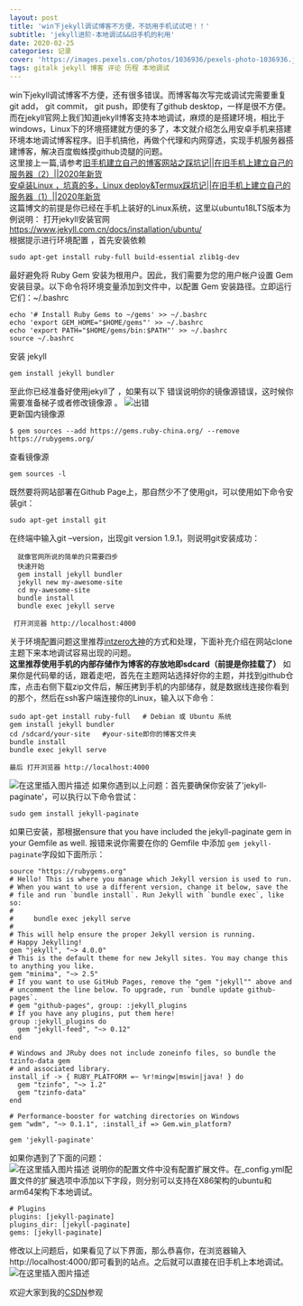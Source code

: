 ```yaml
---
layout: post
title: 'win下jekyll调试博客不方便，不妨用手机试试吧！！'
subtitle: 'jekyll进阶-本地调试&&旧手机的利用'
date: 2020-02-25
categories: 记录
cover: 'https://images.pexels.com/photos/1036936/pexels-photo-1036936.jpeg?auto=compress&cs=tinysrgb&dpr=2&h=650&w=940'
tags: gitalk jekyll 博客 评论 历程 本地调试
---
```


win下jekyll调试博客不方便，还有很多错误。而博客每次写完或调试完需要重复git add， git commit， git push，即使有了github desktop，一样是很不方便。而在jekyll官网上我们知道jekyll博客支持本地调试，麻烦的是搭建环境，相比于windows，Linux下的环境搭建就方便的多了，本文就介绍怎么用安卓手机来搭建环境本地调试博客程序。旧手机搞他，再做个代理和内网穿透，实现手机服务器搭建博客，解决百度蜘蛛摸github烫腿的问题。  
这里接上一篇,请参考[旧手机建立自己的博客网站之踩坑记||在旧手机上建立自己的服务器（2）||2020年新货](https://blog.csdn.net/weixin_44235031/article/details/104442137)  
[安卓装Linux ，坑真的多，Linux deploy&Termux踩坑记||在旧手机上建立自己的服务器（1）||2020年新货](https://blog.csdn.net/weixin_44235031/article/details/104424131)  
这篇博文的前提是你已经在手机上装好的Linux系统，这里以ubuntu18LTS版本为例说明：
打开jekyll安装官网<https://www.jekyll.com.cn/docs/installation/ubuntu/>  
根据提示进行环境配置  ，首先安装依赖  
```C-like
sudo apt-get install ruby-full build-essential zlib1g-dev
```
最好避免将 Ruby Gem 安装为根用户。因此，我们需要为您的用户帐户设置 Gem 安装目录。以下命令将环境变量添加到文件中，以配置 Gem 安装路径。立即运行它们：~/.bashrc    

```C-like
echo '# Install Ruby Gems to ~/gems' >> ~/.bashrc
echo 'export GEM_HOME="$HOME/gems"' >> ~/.bashrc
echo 'export PATH="$HOME/gems/bin:$PATH"' >> ~/.bashrc
source ~/.bashrc
```
安装 jekyll  
```C-like
gem install jekyll bundler
```
至此你已经准备好使用jekyll了  ，如果有以下 错误说明你的镜像源错误，这时候你需要准备梯子或者修改镜像源 。
![出错](https://img-blog.csdnimg.cn/20200223190932187.png)  
更新国内镜像源
```C-like
$ gem sources --add https://gems.ruby-china.org/ --remove https://rubygems.org/
```
查看镜像源
```C-like
gem sources -l
```
既然要将网站部署在Github Page上，那自然少不了使用git，可以使用如下命令安装git：
```C-like
sudo apt-get install git
```
在终端中输入git –version，出现git version 1.9.1，则说明git安装成功：
```C-like
  就像官网所说的简单的只需要四步
  快速开始
  gem install jekyll bundler
  jekyll new my-awesome-site
  cd my-awesome-site
  bundle install
  bundle exec jekyll serve

 打开浏览器 http://localhost:4000
```
关于环境配置问题这里推荐[intzero大神](https://lszero.github.io/coding4fun/static-website-with-jekyll.html)的方式和处理，下面补充介绍在网站clone主题下来本地调试容易出现的问题。  
**这里推荐使用手机的内部存储作为博客的存放地即sdcard（前提是你挂载了）**
如果你是代码晕的话，跟着走吧，首先在主题网站选择好你的主题，并找到github仓库，点击右侧下载zip文件后，解压拷到手机的内部储存，就是数据线连接你看到 的那个，然后在ssh客户端连接你的Linux，输入以下命令：
```C-like
sudo apt-get install ruby-full   # Debian 或 Ubuntu 系统
gem install jekyll bundler
cd /sdcard/your-site   #your-site即你的博客文件夹
bundle install
bundle exec jekyll serve

最后 打开浏览器 http://localhost:4000
```


![在这里插入图片描述](https://img-blog.csdnimg.cn/20200225203113559.png)
如果你遇到以上问题：首先要确保你安装了'jekyll-paginate'，可以执行以下命令尝试：  


```C-like
sudo gem install jekyll-paginate
```

如果已安装，那根据ensure that you have included the jekyll-paginate gem in your Gemfile as well. 报错来说你需要在你的  Gemfile 中添加 ```gem jekyll-paginate```字段如下面所示：  

```C-like
source "https://rubygems.org"
# Hello! This is where you manage which Jekyll version is used to run.
# When you want to use a different version, change it below, save the
# file and run `bundle install`. Run Jekyll with `bundle exec`, like so:
#
#     bundle exec jekyll serve
#
# This will help ensure the proper Jekyll version is running.
# Happy Jekylling!
gem "jekyll", "~> 4.0.0"
# This is the default theme for new Jekyll sites. You may change this to anything you like.
gem "minima", "~> 2.5"
# If you want to use GitHub Pages, remove the "gem "jekyll"" above and
# uncomment the line below. To upgrade, run `bundle update github-pages`.
# gem "github-pages", group: :jekyll_plugins
# If you have any plugins, put them here!
group :jekyll_plugins do
  gem "jekyll-feed", "~> 0.12"
end

# Windows and JRuby does not include zoneinfo files, so bundle the tzinfo-data gem
# and associated library.
install_if -> { RUBY_PLATFORM =~ %r!mingw|mswin|java! } do
  gem "tzinfo", "~> 1.2"
  gem "tzinfo-data"
end

# Performance-booster for watching directories on Windows
gem "wdm", "~> 0.1.1", :install_if => Gem.win_platform?

gem 'jekyll-paginate'
```

如果你遇到了下面的问题：  
![在这里插入图片描述](https://img-blog.csdnimg.cn/20200225204055902.png?x-oss-process=image/watermark,type_ZmFuZ3poZW5naGVpdGk,shadow_10,text_aHR0cHM6Ly9ibG9nLmNzZG4ubmV0L3dlaXhpbl80NDIzNTAzMQ==,size_16,color_FFFFFF,t_70)
说明你的配置文件中没有配置扩展文件。在_config.yml配置文件的扩展选项中添加以下字段，则分别可以支持在X86架构的ubuntu和arm64架构下本地调试。  

```C-like
# Plugins
plugins: [jekyll-paginate]
plugins_dir: [jekyll-paginate]
gems: [jekyll-paginate]
```

修改以上问题后，如果看见了以下界面，那么恭喜你，在浏览器输入http://localhost:4000/即可看到的站点。之后就可以直接在旧手机上本地调试。  
![在这里插入图片描述](https://img-blog.csdnimg.cn/2020022520510024.png) 

欢迎大家到我的[CSDN](https://me.csdn.net/weixin_44235031)参观